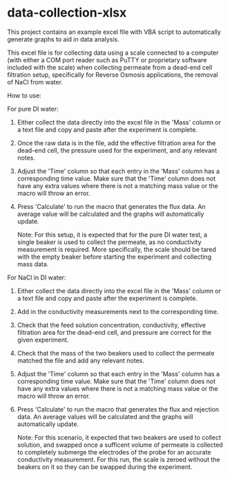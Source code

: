 # data-collection-xlsx
This project contains an example excel file with VBA script to automatically generate graphs to aid in data analysis.

This excel file is for collecting data using a scale connected to a computer (with either a COM port reader such as PuTTY or proprietary software included with the scale) when collecting permeate from a dead-end cell filtration setup, specifically for Reverse Osmosis applications, the removal of NaCl from water.

How to use:

For pure DI water:

1. Either collect the data directly into the excel file in the 'Mass' column or a text file and copy and paste after the experiment is complete.
2. Once the raw data is in the file, add the effective filtration area for the dead-end cell, the pressure used for the experiment, and any relevant notes.
3. Adjust the 'Time' column so that each entry in the 'Mass' column has a corresponding time value. Make sure that the 'Time' column does not have any extra values where there is not a matching mass value or the macro will throw an error.
4. Press 'Calculate' to run the macro that generates the flux data. An average value will be calculated and the graphs will automatically update.

    Note: For this setup, it is expected that for the pure DI water test, a single beaker is used to collect the permeate, as no conductivity measurement is required. More specifically, the scale should be tared with the empty beaker before starting the experiment and collecting mass data.

For NaCl in DI water:

1. Either collect the data directly into the excel file in the 'Mass' column or a text file and copy and paste after the experiment is complete.
2. Add in the conductivity measurements next to the corresponding time.
3. Check that the feed solution concentration, conductivity, effective filtration area for the dead-end cell, and pressure are correct for the given experiment.
4. Check that the mass of the two beakers used to collect the permeate matched the file and add any relevant notes.
4. Adjust the 'Time' column so that each entry in the 'Mass' column has a corresponding time value. Make sure that the 'Time' column does not have any extra values where there is not a matching mass value or the macro will throw an error.
5. Press 'Calculate' to run the macro that generates the flux and rejection data. An average values will be calculated and the graphs will automatically update.

    Note: For this scenario, it expected that two beakers are used to collect solution, and swapped once a sufficent volume of permeate is collected to completely submerge the electrodes of the probe for an accurate conductivity measurement. For this run, the scale is zeroed without the beakers on it so they can be swapped during the experiment.